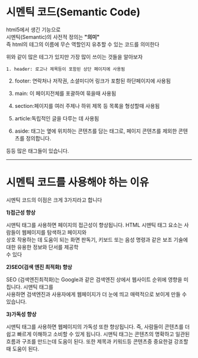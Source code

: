 # 시멘틱 코드(Semantic Code)

html5에서 생긴 기능으로  
시멘틱(Semantic)의 사전적 정의는 **"의미"**  
즉 html의 테그의 이름에 무슨 역할인지 유추할 수 있는 코드를 의미한다

위와 같이 많은 테그가 있지만 가장 많이 쓰이는 것들을 알아보자

```
1. header: 로고나 제목등이 포함된 상단 페이지에 사용됨
```

2. footer: 연락처나 저작권, 소셜미디어 링크가 포함된 하단페이지에 사용됨

3. main: 이 페이지전체를 포괄하여 묶을때 사용됨

4. section:페이지를 여러 주제나 하위 제목 등 목록을 형성할때 사용됨

5. article:독립적인 글을 다루는 데 사용됨

6. aside: 태그는 옆에 위치하는 콘텐츠를 담는 태그로, 페이지 콘텐츠를 제외한 콘텐츠를 정의합니다.

등등 많은 태그들이 있습니다.

---

# 시멘틱 코드를 사용해야 하는 이유

시멘틱 코드의 이점은 크게 3가지라고 합니다

**1)접근성 향상**

시맨틱 태그를 사용하면 페이지의 접근성이 향상됩니다. HTML 시맨틱 태그 요소는 사람들이 웹페이지를 탐색하고 페이지와  
상호 작용하는 데 도움이 되는 화면 판독기, 키보드 또는 음성 명령과 같은 보조 기술에 대한 유용한 정보와 단서를 제공학  
수 있다

**2)SEO(검색 엔진 최적화) 향상**

SEO (검색엔진최적화)는 Google과 같은 검색엔진 상에서 웹사이트 순위에 영향을 미칩니다. 시맨틱 태그를  
사용하면 검색엔진과 사용자에게 웹페이지가 더 눈에 띄고 매력적으로 보이게 만들 수 있습니다.

**3)가독성 향상**

시맨틱 태그를 사용하면 웹페이지의 가독성 또한 향상됩니다. 즉, 사람들이 콘텐츠를 더 쉽고 빠르게 이해하고 소비할 수 있게 됩니다. 시맨틱 태그는 콘텐츠의 명확하고 일관된 흐름과 구조를 만드는데 도움이 된다. 또한 제목과 키워드등 콘텐츠중 중요한걸 강조할때 도움이 된다.
